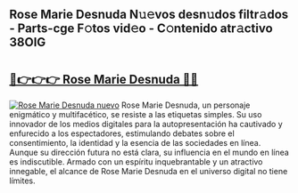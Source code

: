 ## Rose Marie Desnuda N𝚞𝚎vos desn𝚞dos filtr𝚊dos - Parts-cge F𝚘tos vid𝚎o - C𝚘ntenido atr𝚊ctivo 38OIG

# <h2><a href="http://mb48tyy.tromn.icu/?c=Rose+Marie+Desnuda">🔗👉👉👉 Rose Marie Desnuda 🔗🔗</a></h2>

[![Rose Marie Desnuda nuevo](https://i.imgur.com/pEAQMta.gif)](http://mb48tyy.tromn.icu/?c=Rose+Marie+Desnuda)
Rose Marie Desnuda, un personaje enigmático y multifacético, se resiste a las etiquetas simples. Su uso innovador de los medios digitales para la autopresentación ha cautivado y enfurecido a los espectadores, estimulando debates sobre el consentimiento, la identidad y la esencia de las sociedades en línea. Aunque su dirección futura no está clara, su influencia en el mundo en línea es indiscutible. Armado con un espíritu inquebrantable y un atractivo innegable, el alcance de Rose Marie Desnuda en el universo digital no tiene límites.
